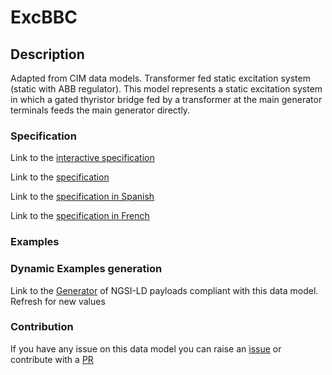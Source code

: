 # ExcBBC

## Description 

Adapted from CIM data models. Transformer fed static excitation system (static with ABB regulator). This model represents a static excitation system in which a gated thyristor bridge fed by a transformer at the main generator terminals feeds the main generator directly.
### Specification

Link to the [interactive specification](https://swagger.lab.fiware.org/?url=https://smart-data-models.github.io/dataModel.EnergyCIM/ExcBBC/swagger.yaml)

Link to the [specification](https://smart-data-models.github.io/dataModel.EnergyCIM/ExcBBC/doc/spec.md)

Link to the [specification in Spanish](https://smart-data-models.github.io/dataModel.EnergyCIM/ExcBBC/doc/spec_ES.md)

Link to the [specification in French](https://smart-data-models.github.io/dataModel.EnergyCIM/ExcBBC/doc/spec_FR.md)
### Examples
### Dynamic Examples generation

Link to the [Generator](https://smartdatamodels.org/extra/ngsi-ld_generator_v0.91.php?schemaUrl=https://raw.githubusercontent.com/smart-data-models/dataModel.EnergyCIM/master/ExcBBC/schema.json&email=info@smartdatamodels.org) of NGSI-LD payloads compliant with this data model. Refresh for new values
### Contribution

 If you have any issue on this data model you can raise an [issue](https://github.com/smart-data-models/dataModel.EnergyCIM/issues)  or contribute with a [PR](https://github.com/smart-data-models/dataModel.EnergyCIM/pulls)